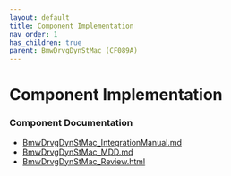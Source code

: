 ```yaml
---
layout: default
title: Component Implementation
nav_order: 1
has_children: true
parent: BmwDrvgDynStMac (CF089A)
---
```

# Component Implementation
### Component Documentation

- [BmwDrvgDynStMac_IntegrationManual.md](doc/BmwDrvgDynStMac_IntegrationManual.md)
- [BmwDrvgDynStMac_MDD.md](doc/BmwDrvgDynStMac_MDD.md)
- [BmwDrvgDynStMac_Review.html](doc/BmwDrvgDynStMac_Review.html)

